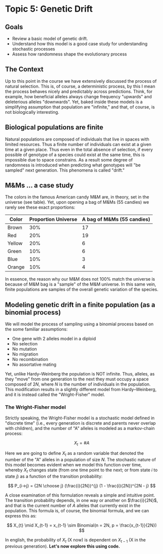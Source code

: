 
# Topic 5: Genetic Drift

## Goals
* Review a basic model of genetic drift.
* Understand how this model is a good case study for understanding  stochastic processes
* Assess how randomness shape the evolutionary process

## The Context
Up to this point  in the course we have extensively discussed the process of natural selection. This is, of course, a deterministic process, by this I mean the process behaves nicely and predictably across predictions. Think, for example, how beneficial alleles always change frequency "upwards" and deleterious alleles "downwards". Yet, baked inside these models is a simplifying assumption that population are "infinite," and that, of course, is not biologically interesting. 

## Biological populations are finite
Natural populations are composed of individuals that live in spaces with limited resources. Thus a finite number of individuals can exist at a given time at a given place. Thus even in the total absence of selection, if every possible of genotype of a species could exist at the same time, this is impossible due to space constrains. As a result some degree of randomness is introduced when predicting what genotypes will "be sampled" next generation. This phenomena is called "drift."


## M&Ms ... a case study
The colors in the famous American candy M&M are, in theory, set in the universe (see table). Yet, upon opening a bag of M&Ms (55 candies) we rarely see these exact proportions:

|Color|Proportion Universe|A bag of M&Ms (55 candies)|
|--|--|--|
|Brown|30%|17|
|Red|20%|19|
|Yellow|20%|6|
|Green|10%|6|
|Blue|10%|3|
|Orange|10%|4|

In essence, the reason why our M&M does not 100% match the universe is because of M&M bag is a "sample" of the M&M universe. In this same vein, finite populations are samples of the overall genetic variation of the species.  

## Modeling genetic drift in a finite population (as a binomial process)

We will model the process of sampling using a binomial process based on the some familiar assumptions: 

* One gene with 2 alleles model in a diploid
* No selection
* No mutation
* No migration
* No recombination
* No assortative mating

Yet, unlike Hardy–Weinberg the population is NOT infinite. Thus, alleles, as they "move" from one generation to the next they must occupy a space composed of $2N$, where $N$ is the number of individuals in the population. This modification results in a slightly different model from Hardy–Weinberg, and it is instead called the "Wright-Fisher" model. 

### The Wright-Fisher model

Strictly speaking, the Wright-Fisher model is a stochastic  model defined in "discrete time" (i.e., every generation is discrete and parents never overlap with children), and the number of "A" alleles is modeled as a markov-chain process:

$$
X_t = \#A
$$

Here we are going to define $X_t$ as a random variable that denoted the number of the "A" alleles in a population of size $N$. The stochastic nature of this model becomes evident when we model this function over time, whereby $X_t$ changes state (from one time point to the next; or from state $i$ to state $j$) as a function of the transition probability:

$$
P_{i->j} = {2N \choose j} (\frac{i}{2N})^{j} (1 - \frac{i}{2N})^{2N - j}
$$

A close examination of this formulation reveals a simple and intuitive point. The transition probability depends, in one way or another on $\frac{i}{2N}$, and that is the current number of $A$ alleles that currently exist in the population. This formula is, of course, the binomial formula, and we can express this as:

$$
X_{t} \mid X_{t-1} = x_{t-1} \sim Binomial(n = 2N, p = \frac{x_{t-1}}{2N})
$$ 

In english, the probability of $X_t$ (X now) is dependent on $X_{t-1}$ (X in the previous generation). **Let's now explore this using code.**
  
